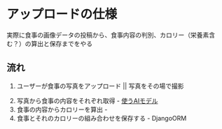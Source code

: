 # アップロードの仕様
実際に食事の画像データの投稿から、食事内容の判別、カロリー（栄養素含む？）の算出と保存までをやる
## 流れ
1. ユーザーが食事の写真をアップロード || 写真をその場で撮影
<!-- それぞれいくつの食事が含まれているか調べる必要がある？ -->
2. 写真から食事の内容をそれぞれ取得 - [使うAIモデル](https://huggingface.co/nateraw/food)
3. 食事の内容からカロリーを算出 - <!-- この部分はどうやって実現する？ -->
4. 食事とそれのカロリーの組み合わせを保存する - DjangoORM